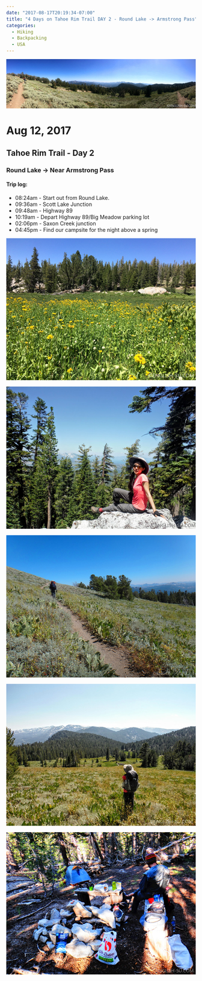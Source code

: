 ```yaml
---
date: "2017-08-17T20:19:34-07:00"
title: "4 Days on Tahoe Rim Trail DAY 2 - Round Lake -> Armstrong Pass"
categories:
  - Hiking
  - Backpacking
  - USA
---
```

![Tahoe Rim Trail DAY 2 - Round Lake -> Armstrong Pass](/img/2017/8/trtday2f.jpg)
# Aug 12, 2017
## Tahoe Rim Trail - Day 2
### Round Lake -> Near Armstrong Pass

#### Trip log:
* 08:24am - Start out from Round Lake.
* 09:36am - Scott Lake Junction
* 09:48am - Highway 89
* 10:19am - Depart Highway 89/Big Meadow parking lot
* 02:06pm - Saxon Creek junction
* 04:45pm - Find our campsite for the night above a spring

![Tahoe Rim Trail DAY 2 - Round Lake -> Armstrong Pass](/img/2017/8/trtday2a.jpg)

<!--more-->

![Tahoe Rim Trail DAY 2 - Round Lake -> Armstrong Pass](/img/2017/8/trtday2b.jpg)

![Tahoe Rim Trail DAY 2 - Round Lake -> Armstrong Pass](/img/2017/8/trtday2c.jpg)

![Tahoe Rim Trail DAY 2 - Round Lake -> Armstrong Pass](/img/2017/8/trtday2d.jpg)

![Tahoe Rim Trail DAY 2 - Round Lake -> Armstrong Pass](/img/2017/8/trtday2e.jpg)
